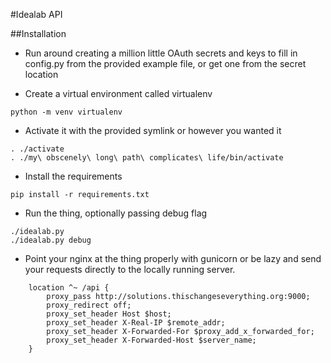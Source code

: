 #Idealab API

##Installation

* Run around creating a million little OAuth secrets and keys to fill in config.py from the provided example file, or get one from the secret location

* Create a virtual environment called virtualenv

```shell
python -m venv virtualenv
```

* Activate it with the provided symlink or however you wanted it

```shell
. ./activate
. ./my\ obscenely\ long\ path\ complicates\ life/bin/activate
```

* Install the requirements

```shell
pip install -r requirements.txt
```

* Run the thing, optionally passing debug flag

```shell
./idealab.py
./idealab.py debug
```

* Point your nginx at the thing properly with gunicorn or be lazy and send your requests directly to the locally running server.

  
```nginx
    location ^~ /api {
        proxy_pass http://solutions.thischangeseverything.org:9000;
        proxy_redirect off;
        proxy_set_header Host $host;
        proxy_set_header X-Real-IP $remote_addr;
        proxy_set_header X-Forwarded-For $proxy_add_x_forwarded_for;
        proxy_set_header X-Forwarded-Host $server_name;
    }
```
